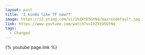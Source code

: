 ```yaml
---
layout: post
title: 'I kinda like TF now??'
image: https://i3.ytimg.com/vi/1hZXtD5GtN4/maxresdefault.jpg
link: https://www.youtube.com/watch?v=1hZXtD5GtN4
tags:
  - Changed
---
```


{% youtube page.link %}
